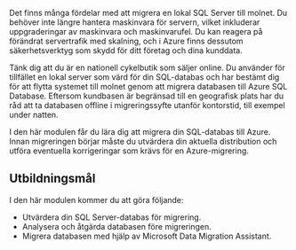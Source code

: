 Det finns många fördelar med att migrera en lokal SQL Server till molnet. Du behöver inte längre hantera maskinvara för servern, vilket inkluderar uppgraderingar av maskinvara och maskinvarufel. Du kan reagera på förändrat servertrafik med skalning, och i Azure finns dessutom säkerhetsverktyg som skydd för ditt företag och dina kunddata.

Tänk dig att du är en nationell cykelbutik som säljer online. Du använder för tillfället en lokal server som värd för din SQL-databas och har bestämt dig för att flytta systemet till molnet genom att migrera databasen till Azure SQL Database. Eftersom kundbasen är begränsad till en geografisk plats har du råd att ta databasen offline i migreringssyfte utanför kontorstid, till exempel under natten.

I den här modulen får du lära dig att migrera din SQL-databas till Azure. Innan migreringen börjar måste du utvärdera din aktuella distribution och utföra eventuella korrigeringar som krävs för en Azure-migrering.

## <a name="learning-objectives"></a>Utbildningsmål

I den här modulen kommer du att göra följande:

- Utvärdera din SQL Server-databas för migrering.
- Analysera och åtgärda databasen före migreringen.
- Migrera databasen med hjälp av Microsoft Data Migration Assistant.
